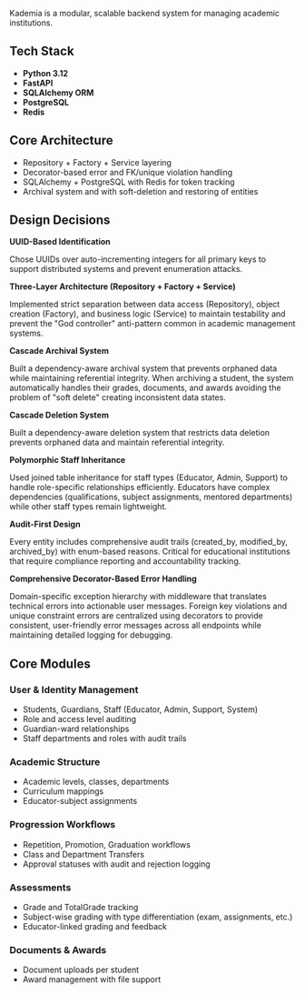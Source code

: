
Kademia is a modular, scalable backend system for managing academic institutions. 

## Tech Stack
- **Python 3.12**
- **FastAPI**
- **SQLAlchemy ORM**
- **PostgreSQL**
- **Redis** 


## Core Architecture
- Repository + Factory + Service layering
- Decorator-based error and FK/unique violation handling
- SQLAlchemy + PostgreSQL with Redis for token tracking
- Archival system and with soft-deletion and restoring of entities


## Design Decisions

**UUID-Based Identification**

Chose UUIDs over auto-incrementing integers for all primary keys to support distributed systems and prevent enumeration attacks.

**Three-Layer Architecture (Repository + Factory + Service)**

Implemented strict separation between data access (Repository), object creation (Factory), and business logic (Service) to maintain testability and prevent the "God controller" anti-pattern common in academic management systems.

**Cascade Archival System**

Built a dependency-aware archival system that prevents orphaned data while maintaining referential integrity. When archiving a student, the system automatically handles their grades, documents, and awards avoiding the problem of "soft delete" creating inconsistent data states.

**Cascade Deletion System**

Built a dependency-aware deletion system that restricts data deletion prevents orphaned data and maintain referential integrity.

**Polymorphic Staff Inheritance**

Used joined table inheritance for staff types (Educator, Admin, Support) to handle role-specific relationships efficiently. Educators have complex dependencies (qualifications, subject assignments, mentored departments) while other staff types remain lightweight.

**Audit-First Design**

Every entity includes comprehensive audit trails (created_by, modified_by, archived_by) with enum-based reasons. Critical for educational institutions that require compliance reporting and accountability tracking.

**Comprehensive Decorator-Based Error Handling**

Domain-specific exception hierarchy with middleware that translates technical errors into actionable user messages. Foreign key violations and unique constraint errors are centralized using decorators to provide consistent, user-friendly error messages across all endpoints while maintaining detailed logging for debugging.



## Core Modules

### User & Identity Management
- Students, Guardians, Staff (Educator, Admin, Support, System)
- Role and access level auditing 
- Guardian-ward relationships
- Staff departments and roles with audit trails

### Academic Structure
- Academic levels, classes, departments
- Curriculum mappings 
- Educator-subject assignments 

### Progression Workflows
- Repetition, Promotion, Graduation workflows
- Class and Department Transfers
- Approval statuses with audit and rejection logging

### Assessments
- Grade and TotalGrade tracking
- Subject-wise grading with type differentiation (exam, assignments, etc.)
- Educator-linked grading and feedback

### Documents & Awards
- Document uploads per student
- Award management with file support

